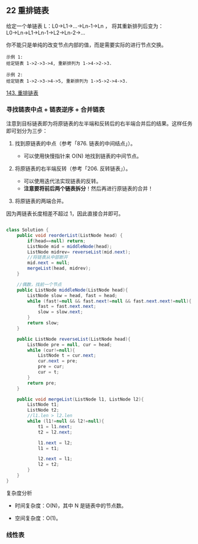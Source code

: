 ## 22 重排链表

给定一个单链表 L：L0→L1→…→Ln-1→Ln ，
将其重新排列后变为： L0→Ln→L1→Ln-1→L2→Ln-2→…

你不能只是单纯的改变节点内部的值，而是需要实际的进行节点交换。

```
示例 1:
给定链表 1->2->3->4, 重新排列为 1->4->2->3.

示例 2:
给定链表 1->2->3->4->5, 重新排列为 1->5->2->4->3.
```


[143. 重排链表](https://leetcode-cn.com/problems/reorder-list/)



### 寻找链表中点 + 链表逆序 + 合并链表


注意到目标链表即为将原链表的左半端和反转后的右半端合并后的结果。这样任务即可划分为三步：

1. 找到原链表的中点（参考「876. 链表的中间结点」）。

    * 可以使用快慢指针来 O(N) 地找到链表的中间节点。

2. 将原链表的右半端反转（参考「206. 反转链表」）。

    * 可以使用迭代法实现链表的反转。
    * **注意要将前后两个链表拆分**！然后再进行原链表的合并！

3. 将原链表的两端合并。

因为两链表长度相差不超过 1，因此直接合并即可。

```java

class Solution {
    public void reorderList(ListNode head) {
        if(head==null) return;
        ListNode mid = middleNode(head);
        ListNode midrev= reverseList(mid.next);
        //将链表从中部断开
        mid.next = null;
        mergeList(head, midrev);
    }

    //偶数，找前一个节点
    public ListNode middleNode(ListNode head){
        ListNode slow = head, fast = head;
        while (fast!=null && fast.next!=null && fast.next.next!=null){
            fast = fast.next.next;
            slow = slow.next;
        }
        return slow;
    }

    public ListNode reverseList(ListNode head){
        ListNode pre = null, cur = head;
        while (cur!=null){
            ListNode t = cur.next;
            cur.next = pre;
            pre = cur;
            cur = t;
        }
        return pre;
    }

    public void mergeList(ListNode l1, ListNode l2){
        ListNode t1;
        ListNode t2;
        //l1.len > l2.len
        while (l1!=null && l2!=null){
            t1 = l1.next;
            t2 = l2.next;

            l1.next = l2;
            l1 = t1;

            l2.next = l1;
            l2 = t2;
        }
    }
}
```

复杂度分析

* 时间复杂度：O(N)，其中 N 是链表中的节点数。

* 空间复杂度：O(1)。


### 线性表




